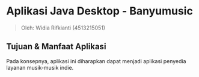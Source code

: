 # Aplikasi Java Desktop - Banyumusic #

> Oleh: Widia Rifkianti (4513215051)

## Tujuan & Manfaat Aplikasi ##

Pada konsepnya, aplikasi ini diharapkan dapat menjadi aplikasi penyedia layanan musik-musik indie.

